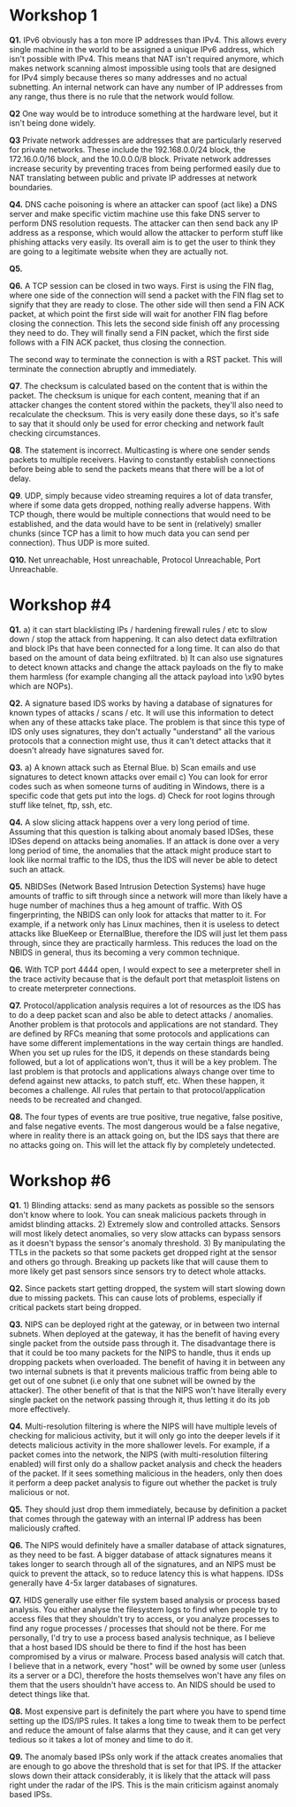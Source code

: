 # Workshop 1

**Q1.** IPv6 obviously has a ton more IP addresses than IPv4. This allows every single machine in the world to be assigned a unique IPv6 address, which isn't possible with IPv4. This means that NAT isn't required anymore, which makes network scanning almost impossible using tools that are designed for IPv4 simply because theres so many addresses and no actual subnetting. An internal network can have any number of IP addresses from any range, thus there is no rule that the network would follow.

**Q2** One way would be to introduce something at the hardware level, but it isn't being done widely.

**Q3** Private network addresses are addresses that are particularly reserved for private networks. These include the 192.168.0.0/24 block, the 172.16.0.0/16 block, and the 10.0.0.0/8 block. Private network addresses increase security by preventing traces from being performed easily due to NAT translating between public and private IP addresses at network boundaries.

**Q4.** DNS cache poisoning is where an attacker can spoof (act like) a DNS server and make specific victim machine use this fake DNS server to perform DNS resolution requests. The attacker can then send back any IP address as a response, which would allow the attacker to perform stuff like phishing attacks very easily. Its overall aim is to get the user to think they are going to a legitimate website when they are actually not.

**Q5.**

**Q6.** A TCP session can be closed in two ways. First is using the FIN flag, where one side of the connection will send a packet with the FIN flag set to signify that they are ready to close. The other side will then send a FIN ACK packet, at which point the first side will wait for another FIN flag before closing the connection. This lets the second side finish off any processing they need to do. They will finally send a FIN packet, which the first side follows with a FIN ACK packet, thus closing the connection.

The second way to terminate the connection is with a RST packet. This will terminate the connection abruptly and immediately.

**Q7**. The checksum is calculated based on the content that is within the packet. The checksum is unique for each content, meaning that if an attacker changes the content stored within the packets, they'll also need to recalculate the checksum. This is very easily done these days, so it's safe to say that it should only be used for error checking and network fault checking circumstances.

**Q8**. The statement is incorrect. Multicasting is where one sender sends packets to multiple receivers. Having to constantly establish connections before being able to send the packets means that there will be a lot of delay.

**Q9**. UDP, simply because video streaming requires a lot of data transfer, where if some data gets dropped, nothing really adverse happens. With TCP though, there would be multiple connections that would need to be established, and the data would have to be sent in (relatively) smaller chunks (since TCP has a limit to how much data you can send per connection). Thus UDP is more suited.

**Q10.** Net unreachable, Host unreachable, Protocol Unreachable, Port Unreachable.

# Workshop \#4

**Q1.** a) it can start blacklisting IPs / hardening firewall rules / etc to slow down / stop the attack from happening. It can also detect data exfiltration and block IPs that have been connected for a long time. It can also do that based on the amount of data being exfiltrated. b) It can also use signatures to detect known attacks and change the attack payloads on the fly to make them harmless (for example changing all the attack payload into \x90 bytes which are NOPs).

**Q2.** A signature based IDS works by having a database of signatures for known types of attacks / scans / etc. It will use this information to detect when any of these attacks take place. The problem is that since this type of IDS only uses signatures, they don't actually "understand" all the various protocols that a connection might use, thus it can't detect attacks that it doesn't already have signatures saved for.

**Q3.** a) A known attack such as Eternal Blue. b) Scan emails and use signatures to detect known attacks over email c) You can look for error codes such as when someone turns of auditing in Windows, there is a specific code that gets put into the logs. d) Check for root logins through stuff like telnet, ftp, ssh, etc.

**Q4.** A slow slicing attack happens over a very long period of time. Assuming that this question is talking about anomaly based IDSes, these IDSes depend on attacks being anomalies. If an attack is done over a very long period of time, the anomalies that the attack might produce start to look like normal traffic to the IDS, thus the IDS will never be able to detect such an attack.

**Q5.** NBIDSes (Network Based Intrusion Detection Systems) have huge amounts of traffic to sift through since a network will more than likely have a huge number of machines thus a heg amount of traffic. With OS fingerprinting, the NBIDS can only look for attacks that matter to it. For example, if a network only has Linux machines, then it is useless to detect attacks like BlueKeep or EternalBlue, therefore the IDS will just let them pass through, since they are practically harmless. This reduces the load on the NBIDS in general, thus its becoming a very common technique.

**Q6.** With TCP port 4444 open, I would expect to see a meterpreter shell in the trace activity because that is the default port that metasploit listens on to create meterpreter connections.

**Q7.** Protocol/application analysis requires a lot of resources as the IDS has to do a deep packet scan and also be able to detect attacks / anomalies. Another problem is that protocols and applications are not standard. They are defined by RFCs meaning that some protocols and applications can have some different implementations in the way certain things are handled. When you set up rules for the IDS, it depends on these standards being followed, but a lot of applications won't, thus it will be a key problem. The last problem is that protocls and applications always change over time to defend against new attacks, to patch stuff, etc. When these happen, it becomes a challenge. All rules that pertain to that protocol/application needs to be recreated and changed.

**Q8.** The four types of events are true positive, true negative, false positive, and false negative events. The most dangerous would be a false negative, where in reality there is an attack going on, but the IDS says that there are no attacks going on. This will let the attack fly by completely undetected.

# Workshop \#6

**Q1.** 1) Blinding attacks: send as many packets as possible so the sensors don't know where to look. You can sneak malicious packets through in amidst blinding attacks. 2) Extremely slow and controlled attacks. Sensors will most likely detect anomalies, so very slow attacks can bypass sensors as it doesn't bypass the sensor's anomaly threshold. 3) By manipulating the TTLs in the packets so that some packets get dropped right at the sensor and others go through. Breaking up packets like that will cause them to more likely get past sensors since sensors try to detect whole attacks.

**Q2.** Since packets start getting dropped, the system will start slowing down due to missing packets. This can cause lots of problems, especially if critical packets start being dropped.

**Q3.** NIPS can be deployed right at the gateway, or in between two internal subnets. When deployed at the gateway, it has the benefit of having every single packet from the outside pass through it. The disadvantage there is that it could be too many packets for the NIPS to handle, thus it ends up dropping packets when overloaded. The benefit of having it in between any two internal subnets is that it prevents malicious traffic from being able to get out of one subnet (i.e only that one subnet will be owned by the attacker). The other benefit of that is that the NIPS won't have literally every single packet on the network passing through it, thus letting it do its job more effectively.

**Q4.** Multi-resolution filtering is where the NIPS will have multiple levels of checking for malicious activity, but it will only go into the deeper levels if it detects malicious activity in the more shallower levels. For example, if a packet comes into the network, the NIPS (with multi-resolution filtering enabled) will first only do a shallow packet analysis and check the headers of the packet. If it sees something malicious in the headers, only then does it perform a deep packet analysis to figure out whether the packet is truly malicious or not.

**Q5.** They should just drop them immediately, because by definition a packet that comes through the gateway with an internal IP address has been maliciously crafted.

**Q6.** The NIPS would definitely have a smaller database of attack signatures, as they need to be fast. A bigger database of attack signatures means it takes longer to search through all of the signatures, and an NIPS must be quick to prevent the attack, so to reduce latency this is what happens. IDSs generally have 4-5x larger databases of signatures.

**Q7.** HIDS generally use either file system based analysis or process based analysis. You either analyse the filesystem logs to find when people try to access files that they shouldn't try to access, or you analyze processes to find any rogue processes / processes that should not be there. For me personally, I'd try to use a process based analysis technique, as I believe that a host based IDS should be there to find if the host has been compromised by a virus or malware. Process based analysis will catch that. I believe that in a network, every "host" will be owned by some user (unless its a server or a DC), therefore the hosts themselves won't have any files on them that the users shouldn't have access to. An NIDS should be used to detect things like that. 

**Q8.** Most expensive part is definitely the part where you have to spend time setting up the IDS/IPS rules. It takes a long time to tweak them to be perfect and reduce the amount of false alarms that they cause, and it can get very tedious so it takes a lot of money and time to do it.

**Q9.** The anomaly based IPSs only work if the attack creates anomalies that are enough to go above the threshold that is set for that IPS. If the attacker slows down their attack considerably, it is likely that the attack will pass right under the radar of the IPS. This is the main criticism against anomaly based IPSs.
